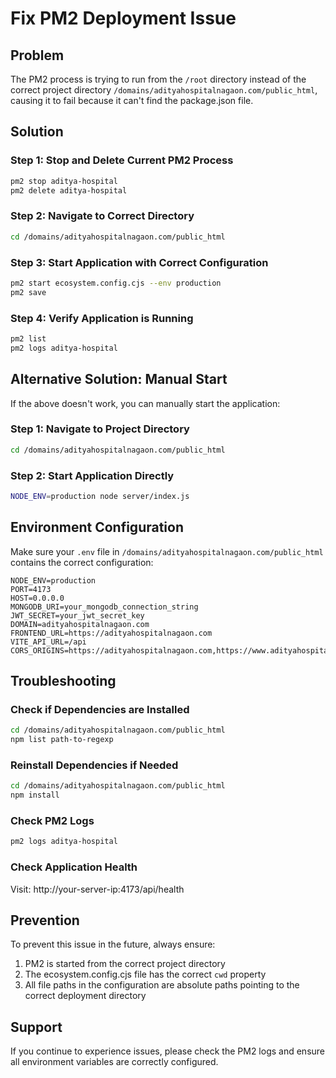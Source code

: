 # Fix PM2 Deployment Issue

## Problem
The PM2 process is trying to run from the `/root` directory instead of the correct project directory `/domains/adityahospitalnagaon.com/public_html`, causing it to fail because it can't find the package.json file.

## Solution

### Step 1: Stop and Delete Current PM2 Process
```bash
pm2 stop aditya-hospital
pm2 delete aditya-hospital
```

### Step 2: Navigate to Correct Directory
```bash
cd /domains/adityahospitalnagaon.com/public_html
```

### Step 3: Start Application with Correct Configuration
```bash
pm2 start ecosystem.config.cjs --env production
pm2 save
```

### Step 4: Verify Application is Running
```bash
pm2 list
pm2 logs aditya-hospital
```

## Alternative Solution: Manual Start

If the above doesn't work, you can manually start the application:

### Step 1: Navigate to Project Directory
```bash
cd /domains/adityahospitalnagaon.com/public_html
```

### Step 2: Start Application Directly
```bash
NODE_ENV=production node server/index.js
```

## Environment Configuration

Make sure your `.env` file in `/domains/adityahospitalnagaon.com/public_html` contains the correct configuration:

```env
NODE_ENV=production
PORT=4173
HOST=0.0.0.0
MONGODB_URI=your_mongodb_connection_string
JWT_SECRET=your_jwt_secret_key
DOMAIN=adityahospitalnagaon.com
FRONTEND_URL=https://adityahospitalnagaon.com
VITE_API_URL=/api
CORS_ORIGINS=https://adityahospitalnagaon.com,https://www.adityahospitalnagaon.com
```

## Troubleshooting

### Check if Dependencies are Installed
```bash
cd /domains/adityahospitalnagaon.com/public_html
npm list path-to-regexp
```

### Reinstall Dependencies if Needed
```bash
cd /domains/adityahospitalnagaon.com/public_html
npm install
```

### Check PM2 Logs
```bash
pm2 logs aditya-hospital
```

### Check Application Health
Visit: http://your-server-ip:4173/api/health

## Prevention

To prevent this issue in the future, always ensure:
1. PM2 is started from the correct project directory
2. The ecosystem.config.cjs file has the correct `cwd` property
3. All file paths in the configuration are absolute paths pointing to the correct deployment directory

## Support
If you continue to experience issues, please check the PM2 logs and ensure all environment variables are correctly configured.